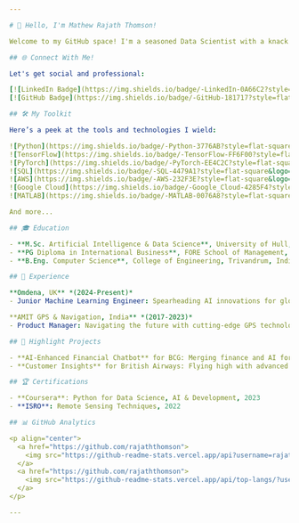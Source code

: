 ```yaml
---

# 👋 Hello, I'm Mathew Rajath Thomson! 

Welcome to my GitHub space! I'm a seasoned Data Scientist with a knack for turning data into actionable insights and innovative solutions. With a background that bridges AI, machine learning, and product management, I'm on a mission to make a difference in the tech world, one dataset at a time.

## 🌐 Connect With Me!

Let's get social and professional:

[![LinkedIn Badge](https://img.shields.io/badge/-LinkedIn-0A66C2?style=flat-square&logo=LinkedIn&logoColor=white)](https://www.linkedin.com/in/rajath-thomson/)
[![GitHub Badge](https://img.shields.io/badge/-GitHub-181717?style=flat-square&logo=GitHub&logoColor=white)](https://github.com/rajaththomson)

## 🛠️ My Toolkit

Here’s a peek at the tools and technologies I wield:

![Python](https://img.shields.io/badge/-Python-3776AB?style=flat-square&logo=python&logoColor=white)
![TensorFlow](https://img.shields.io/badge/-TensorFlow-FF6F00?style=flat-square&logo=TensorFlow&logoColor=white)
![PyTorch](https://img.shields.io/badge/-PyTorch-EE4C2C?style=flat-square&logo=PyTorch&logoColor=white)
![SQL](https://img.shields.io/badge/-SQL-4479A1?style=flat-square&logo=MySQL&logoColor=white)
![AWS](https://img.shields.io/badge/-AWS-232F3E?style=flat-square&logo=amazon-aws&logoColor=white)
![Google Cloud](https://img.shields.io/badge/-Google_Cloud-4285F4?style=flat-square&logo=google-cloud&logoColor=white)
![MATLAB](https://img.shields.io/badge/-MATLAB-0076A8?style=flat-square&logo=Mathworks&logoColor=white)

And more...

## 🎓 Education

- **M.Sc. Artificial Intelligence & Data Science**, University of Hull, UK 🇬🇧 *(Distinction, 2023-2024)*
- **PG Diploma in International Business**, FORE School of Management, India 🇮🇳 *(2015-2017)*
- **B.Eng. Computer Science**, College of Engineering, Trivandrum, India 🇮🇳 *(2010-2014)*

## 💼 Experience

**Omdena, UK** *(2024-Present)*
- Junior Machine Learning Engineer: Spearheading AI innovations for global mapping.

**AMIT GPS & Navigation, India** *(2017-2023)*
- Product Manager: Navigating the future with cutting-edge GPS technology.

## 🚀 Highlight Projects

- **AI-Enhanced Financial Chatbot** for BCG: Merging finance and AI for breakthrough insights.
- **Customer Insights** for British Airways: Flying high with advanced sentiment analysis.

## 🏆 Certifications

- **Coursera**: Python for Data Science, AI & Development, 2023
- **ISRO**: Remote Sensing Techniques, 2022

## 📊 GitHub Analytics

<p align="center">
  <a href="https://github.com/rajaththomson">
    <img src="https://github-readme-stats.vercel.app/api?username=rajaththomson&show_icons=true&theme=synthwave" alt="Mathew's GitHub Stats" />
  </a>
  <a href="https://github.com/rajaththomson">
    <img src="https://github-readme-stats.vercel.app/api/top-langs/?username=rajaththomson&layout=compact&theme=synthwave" alt="Top Languages" />
  </a>
</p>

---
```

